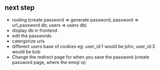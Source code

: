 ## next step
- routing (create password => generate password;  password => url_password db; users => users db)
- display db in frontend
- edit the passwords
- catergorize urls
- different users base of cookies eg: user_id:1 would be john, user_id:3 would be bob
- Change the redirect page for when you save the password (create password page, where the emoji is)

